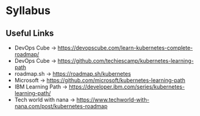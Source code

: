 # Syllabus
## Useful Links
- DevOps Cube -> https://devopscube.com/learn-kubernetes-complete-roadmap/
- DevOps Cube -> https://github.com/techiescamp/kubernetes-learning-path
- roadmap.sh -> https://roadmap.sh/kubernetes
- Microsoft -> https://github.com/microsoft/kubernetes-learning-path
- IBM Learning Path -> https://developer.ibm.com/series/kubernetes-learning-path/
- Tech world with nana -> https://www.techworld-with-nana.com/post/kubernetes-roadmap
